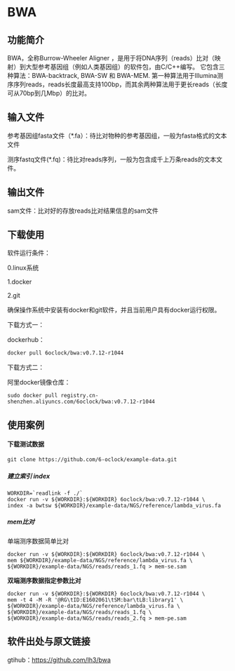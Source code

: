 # BWA



## 功能简介



BWA，全称Burrow-Wheeler Aligner ，是用于将DNA序列（reads）比对（映射）到大型参考基因组（例如人类基因组）的软件包，由C/C++编写。 它包含三种算法：BWA-backtrack, BWA-SW 和 BWA-MEM. 第一种算法用于Illumina测序序列reads，reads长度最高支持100bp，而其余两种算法用于更长reads（长度可从70bp到几Mbp）的比对。

## 输入文件

参考基因组fasta文件（*.fa）：待比对物种的参考基因组，一般为fasta格式的文本文件

测序fastq文件(*.fq)：待比对reads序列，一般为包含成千上万条reads的文本文件。

## 输出文件

sam文件：比对好的存放reads比对结果信息的sam文件

## 下载使用

软件运行条件：

0.linux系统

1.docker

2.git

确保操作系统中安装有docker和git软件，并且当前用户具有docker运行权限。



下载方式一：

dockerhub：

```bash
docker pull 6oclock/bwa:v0.7.12-r1044
```



下载方式二：

阿里docker镜像仓库：

```
sudo docker pull registry.cn-shenzhen.aliyuncs.com/6oclock/bwa:v0.7.12-r1044
```



## 使用案例

#### 下载测试数据

```
git clone https://github.com/6-oclock/example-data.git
```



#####  建立索引 index

```
WORKDIR=`readlink -f ./`
docker run -v ${WORKDIR}:${WORKDIR} 6oclock/bwa:v0.7.12-r1044 \
index -a bwtsw ${WORKDIR}/example-data/NGS/reference/lambda_virus.fa
```

#####  mem比对

单端测序数据简单比对

```
docker run -v ${WORKDIR}:${WORKDIR} 6oclock/bwa:v0.7.12-r1044 \
mem ${WORKDIR}/example-data/NGS/reference/lambda_virus.fa \
${WORKDIR}/example-data/NGS/reads/reads_1.fq > mem-se.sam
```

**双端测序数据指定参数比对**

```
docker run -v ${WORKDIR}:${WORKDIR} 6oclock/bwa:v0.7.12-r1044 \
mem -t 4 -M -R '@RG\tID:E1602061\tSM:bar\tLB:library1' \
${WORKDIR}/example-data/NGS/reference/lambda_virus.fa \
${WORKDIR}/example-data/NGS/reads/reads_1.fq \
${WORKDIR}/example-data/NGS/reads/reads_2.fq > mem-pe.sam
```



## 软件出处与原文链接

gtihub：https://github.com/lh3/bwa